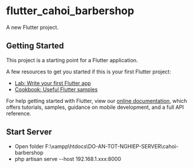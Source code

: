 # flutter_cahoi_barbershop

A new Flutter project.

## Getting Started

This project is a starting point for a Flutter application.

A few resources to get you started if this is your first Flutter project:

- [Lab: Write your first Flutter app](https://flutter.dev/docs/get-started/codelab)
- [Cookbook: Useful Flutter samples](https://flutter.dev/docs/cookbook)

For help getting started with Flutter, view our
[online documentation](https://flutter.dev/docs), which offers tutorials,
samples, guidance on mobile development, and a full API reference.

## Start Server
- Open folder F:\xampp\htdocs\DO-AN-TOT-NGHIEP-SERVER\cahoi-barbershop
- php artisan serve --host 192.168.1.xxx:8000